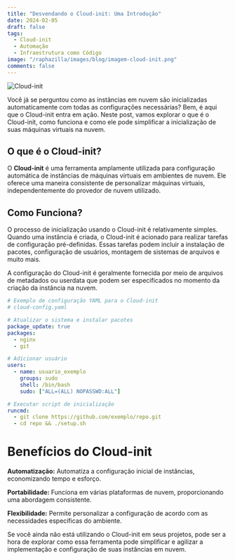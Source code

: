```yaml
---
title: "Desvendando o Cloud-init: Uma Introdução"
date: 2024-02-05
draft: false
tags:
  - Cloud-init
  - Automação
  - Infraestrutura como Código
image: "/raphazilla/images/blog/imagem-cloud-init.png"
comments: false
---
```

![Cloud-init](/raphazilla/images/blog/imagem-cloud-init.png)

Você já se perguntou como as instâncias em nuvem são inicializadas automaticamente com todas as configurações necessárias? Bem, é aqui que o Cloud-init entra em ação. Neste post, vamos explorar o que é o Cloud-init, como funciona e como ele pode simplificar a inicialização de suas máquinas virtuais na nuvem.

## O que é o Cloud-init?

O **Cloud-init** é uma ferramenta amplamente utilizada para configuração automática de instâncias de máquinas virtuais em ambientes de nuvem. Ele oferece uma maneira consistente de personalizar máquinas virtuais, independentemente do provedor de nuvem utilizado.

## Como Funciona?

O processo de inicialização usando o Cloud-init é relativamente simples. Quando uma instância é criada, o Cloud-init é acionado para realizar tarefas de configuração pré-definidas. Essas tarefas podem incluir a instalação de pacotes, configuração de usuários, montagem de sistemas de arquivos e muito mais.

A configuração do Cloud-init é geralmente fornecida por meio de arquivos de metadados ou userdata que podem ser especificados no momento da criação da instância na nuvem.

```yaml
# Exemplo de configuração YAML para o Cloud-init
# cloud-config.yaml

# Atualizar o sistema e instalar pacotes
package_update: true
packages:
  - nginx
  - git

# Adicionar usuário
users:
  - name: usuario_exemplo
    groups: sudo
    shell: /bin/bash
    sudo: ["ALL=(ALL) NOPASSWD:ALL"]

# Executar script de inicialização
runcmd:
  - git clone https://github.com/exemplo/repo.git
  - cd repo && ./setup.sh
```

# Benefícios do Cloud-init

**Automatização:** Automatiza a configuração inicial de instâncias, economizando tempo e esforço.

**Portabilidade:** Funciona em várias plataformas de nuvem, proporcionando uma abordagem consistente.

**Flexibilidade:** Permite personalizar a configuração de acordo com as necessidades específicas do ambiente.

Se você ainda não está utilizando o Cloud-init em seus projetos, pode ser a hora de explorar como essa ferramenta pode simplificar e agilizar a implementação e configuração de suas instâncias em nuvem.